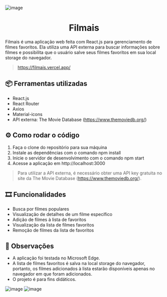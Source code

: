 ![image](https://github.com/user-attachments/assets/6d6da2b4-7b27-4925-8fe0-9e65b49c28bf)

<div align="center">
         <h1>Filmais</h1>
</div>

Filmais é uma aplicação web feita com React.js para gerenciamento de filmes favoritos. Ela utiliza uma API externa para buscar informações sobre filmes e possibilita que o usuário salve seus filmes favoritos em sua local storage do navegador.

> https://filmais.vercel.app/

## 📦 Ferramentas utilizadas
- React.js
- React Router
- Axios
- Material-icons
- API externa: The Movie Database (https://www.themoviedb.org/)

## ⚙ Como rodar o código
1. Faça o clone do repositório para sua máquina
2. Instale as dependências com o comando npm install
3. Inicie o servidor de desenvolvimento com o comando npm start
4. Acesse a aplicação em http://localhost:3000
> Para utilizar a API externa, é necessário obter uma API key gratuita no site da The Movie Database (https://www.themoviedb.org/).

## 🎞 Funcionalidades
- Busca por filmes populares
- Visualização de detalhes de um filme específico
- Adição de filmes à lista de favoritos
- Visualização da lista de filmes favoritos
- Remoção de filmes da lista de favoritos

## 💬 Observações
- A aplicação foi testada no Microsoft Edge.
- A lista de filmes favoritos é salva na local storage do navegador, portanto, os filmes adicionados à lista estarão disponíveis apenas no navegador em que foram adicionados.
- O projeto é para fins didáticos.

![image](https://github.com/user-attachments/assets/4d7eb0e7-9e5a-43d7-86c2-81ed2fb7b39b)
![image](https://github.com/user-attachments/assets/a08b0e59-c69d-4069-a005-f8febd376d2f)


